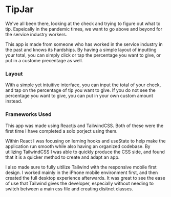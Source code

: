 # TipJar

We've all been there, looking at the check and trying to figure out what to tip.  Espeically in the pandemic times, we want to go above and beyond for the service industry workers. 

This app is made from someone who has worked in the service industry in the past and knows its hardships.  By having a simple layout of inputting your total, you can simply click or tap the percentage you want to give, or put in a custome precentage as well. 

### Layout

With a simple yet intuitive interface, you can input the total of your check, and tap on the percentage of tip you want to give.  If you do not see the percentage you want to give, you can put in your own custom amount instead.  

### Frameworks Used

This app was made using Reactjs and TailwindCSS. Both of these were the first time I have completed a solo porject using them.  

Within React I was focusing on lerning hooks and useState to help make the application run smooth while also having an organized codebase.  By utilizing TailwindCSS I was able to quickly produce the CSS side, and found that it is a quicker method to create and adapt an app.  

I also made sure to fully uitilize Tailwind with the responsive mobile first design.  I worked mainly in the iPhone mobile environment first, and then created the full desktop experience afterwards.  It was great to see the ease of use that Tailwind gives the developer, especially without needing to switch between a main css file and creating disitnct classes.
